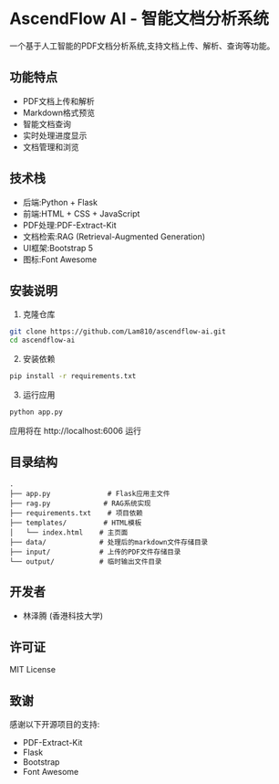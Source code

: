 # AscendFlow AI - 智能文档分析系统

一个基于人工智能的PDF文档分析系统,支持文档上传、解析、查询等功能。

## 功能特点

- PDF文档上传和解析
- Markdown格式预览
- 智能文档查询
- 实时处理进度显示
- 文档管理和浏览

## 技术栈

- 后端:Python + Flask
- 前端:HTML + CSS + JavaScript
- PDF处理:PDF-Extract-Kit
- 文档检索:RAG (Retrieval-Augmented Generation)
- UI框架:Bootstrap 5
- 图标:Font Awesome

## 安装说明

1. 克隆仓库
```bash
git clone https://github.com/Lam810/ascendflow-ai.git
cd ascendflow-ai
```

2. 安装依赖
```bash
pip install -r requirements.txt
```

3. 运行应用
```bash
python app.py
```

应用将在 http://localhost:6006 运行

## 目录结构

```
.
├── app.py              # Flask应用主文件
├── rag.py             # RAG系统实现
├── requirements.txt    # 项目依赖
├── templates/         # HTML模板
│   └── index.html    # 主页面
├── data/             # 处理后的markdown文件存储目录
├── input/            # 上传的PDF文件存储目录
└── output/           # 临时输出文件目录
```

## 开发者

- 林泽腾 (香港科技大学)

## 许可证

MIT License

## 致谢

感谢以下开源项目的支持:
- PDF-Extract-Kit
- Flask
- Bootstrap
- Font Awesome
